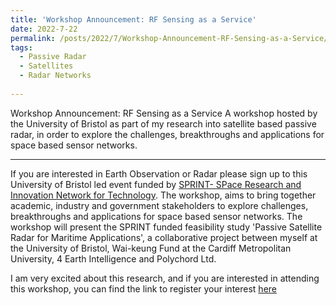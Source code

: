 ```yaml
---
title: 'Workshop Announcement: RF Sensing as a Service'
date: 2022-7-22
permalink: /posts/2022/7/Workshop-Announcement-RF-Sensing-as-a-Service/
tags:
  - Passive Radar
  - Satellites
  - Radar Networks
  
---
```


Workshop Announcement: RF Sensing as a Service
A workshop hosted by the University of Bristol as part of my research into satellite based passive radar, in order to explore the challenges, breakthroughs and applications for space based sensor networks.

---


If you are interested in Earth Observation or Radar please sign up to this University of Bristol led event funded by [SPRINT- SPace Research and Innovation Network for Technology]( https://www.sprint.ac.uk/). The workshop, aims to bring together academic, industry and government stakeholders to explore challenges, breakthroughs and applications for space based sensor networks. The workshop will present the SPRINT funded feasibility study 'Passive Satellite Radar for Maritime Applications', a collaborative project between myself at the University of Bristol, Wai-keung Fund at the Cardiff Metropolitan University, 4 Earth Intelligence and Polychord Ltd.

I am very excited about this research, and if you are interested in attending this workshop, you can find the link to register your interest [here]( https://www.eventbrite.co.uk/e/rf-sensing-as-a-service-space-based-sensor-networks-for-passive-radar-tickets-383496417107)

<script src="https://utteranc.es/client.js"
        repo="LyceanEM/LyceanEM.github.io"
        issue-term="RF-Sensing-as-a-Service"
        theme="github-light"
        crossorigin="anonymous"
        async>
</script>
